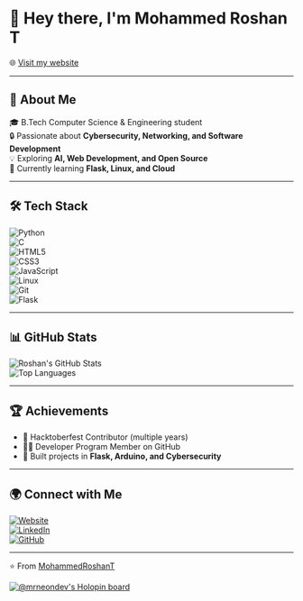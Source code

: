 # 👋 Hey there, I'm Mohammed Roshan T  

🌐 [Visit my website](https://mrroshan.in)  

---

## 🚀 About Me  
🎓 B.Tech Computer Science & Engineering student  
🔒 Passionate about **Cybersecurity, Networking, and Software Development**  
💡 Exploring **AI, Web Development, and Open Source**  
🌱 Currently learning **Flask, Linux, and Cloud**  

---

## 🛠️ Tech Stack  
![Python](https://img.shields.io/badge/-Python-3776AB?style=flat&logo=python&logoColor=white)  
![C](https://img.shields.io/badge/-C-00599C?style=flat&logo=c&logoColor=white)  
![HTML5](https://img.shields.io/badge/-HTML5-E34F26?style=flat&logo=html5&logoColor=white)  
![CSS3](https://img.shields.io/badge/-CSS3-1572B6?style=flat&logo=css3&logoColor=white)  
![JavaScript](https://img.shields.io/badge/-JavaScript-F7DF1E?style=flat&logo=javascript&logoColor=black)  
![Linux](https://img.shields.io/badge/-Linux-FCC624?style=flat&logo=linux&logoColor=black)  
![Git](https://img.shields.io/badge/-Git-F05032?style=flat&logo=git&logoColor=white)  
![Flask](https://img.shields.io/badge/-Flask-000000?style=flat&logo=flask&logoColor=white)  

---

## 📊 GitHub Stats  
![Roshan's GitHub Stats](https://github-readme-stats.vercel.app/api?username=MohammedRoshanT&show_icons=true&theme=tokyonight)  
![Top Languages](https://github-readme-stats.vercel.app/api/top-langs/?username=MohammedRoshanT&layout=compact&theme=tokyonight)  

---

## 🏆 Achievements  
- 🏅 Hacktoberfest Contributor (multiple years)  
- 👨‍💻 Developer Program Member on GitHub  
- 🚀 Built projects in **Flask, Arduino, and Cybersecurity**  

---

## 🌍 Connect with Me  
[![Website](https://img.shields.io/badge/Website-Visit-blue?style=flat&logo=google-chrome)](https://mrroshan.in)  
[![LinkedIn](https://img.shields.io/badge/LinkedIn-Connect-blue?style=flat&logo=linkedin)](https://www.linkedin.com/)   
[![GitHub](https://img.shields.io/badge/GitHub-Follow-181717?style=flat&logo=github&logoColor=white)](https://github.com/MohammedRoshanT)  

---

⭐️ From [MohammedRoshanT](https://github.com/MohammedRoshanT)

 
<!---
<div align="center">
<p>&nbsp;<img align="center" src="https://github-readme-stats.vercel.app/api?username=MohammedRoshanT&show_icons=true&theme=nightowl" alt="TOXIC-DEVIL" /></p>

-->
[![@mrneondev's Holopin board](https://holopin.io/api/user/board?user=mrneondev)](https://holopin.io/@mrneondev)


</details>
<!---
MohammedRoshanT/MohammedRoshanT is a ✨ special ✨ repository because its `README.md` (this file) appears on your GitHub profile.
You can click the Preview link to take a look at your changes.
--->
